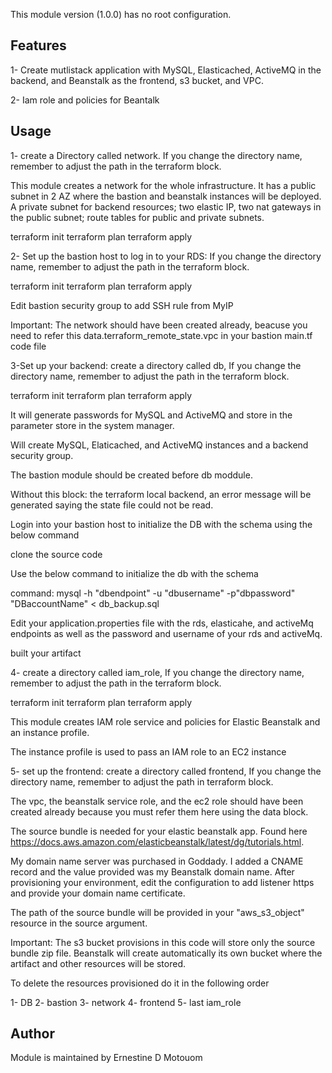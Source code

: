 This module version (1.0.0) has no root configuration.  

 


Features
------------------------------------------------------------------------------------------------------------------------
1- Create mutlistack application with MySQL, Elasticached, ActiveMQ in the backend, and Beanstalk as the frontend, s3 bucket, and VPC.

2- Iam role and policies for Beantalk



Usage
------------------------------------------------------------------------------------------------------------------------
1- create a Directory called network. If you change the directory name, remember to adjust the path in the terraform block.

This module creates a network for the whole infrastructure. It has a public subnet in 2 AZ where the bastion and beanstalk instances will be deployed. A private subnet for backend resources; two elastic IP, two nat gateways in the public subnet; route tables for public and private subnets.

terraform init
 terraform plan
 terraform apply


2- Set up the bastion host to log in to your RDS: If you change the directory name, remember to adjust the path in the terraform block.

 terraform init
 terraform plan
 terraform apply

Edit bastion security group to add SSH rule from MyIP


Important: The network should have been created already, beacuse you need to refer this data.terraform_remote_state.vpc in your bastion main.tf code file

 


3-Set up your backend: create a directory called db, If you change the directory name, remember to adjust the path in the terraform block.

terraform init
 terraform plan
 terraform apply

It will generate passwords for MySQL and ActiveMQ and store in the parameter store in the system manager.

Will create MySQL, Elaticached, and ActiveMQ instances and a backend security group.

 

The bastion module should be created before db moddule.

Without this block: the terraform local backend, an error message will be generated saying the state file could not be read.


Login into your bastion host to initialize the DB with the schema  using the below command

clone the source code

Use the below command to initialize the db with the schema

command: mysql -h "dbendpoint" -u "dbusername" -p"dbpassword" "DBaccountName" < db_backup.sql

Edit your application.properties file with the rds, elasticahe, and activeMq endpoints as well as the password and username of your rds and activeMq.

built your artifact 

 

4- create a directory called iam_role, If you change the directory name, remember to adjust the path in the terraform block.

terraform init
 terraform plan
 terraform apply

This module creates IAM role service and policies for Elastic Beanstalk and an instance profile.

The instance profile is used to pass an IAM role to an EC2 instance

 


5- set up the frontend: create a directory called frontend, If you change the directory name, remember to adjust the path in terraform block.

 The vpc, the beanstalk service role, and the ec2 role should have been created already because you must refer them here using the data block.

 

The source bundle is needed for your elastic beanstalk app. Found here
https://docs.aws.amazon.com/elasticbeanstalk/latest/dg/tutorials.html.

My domain name server was purchased in Goddady. I added a CNAME record and the value provided was my Beanstalk domain name. After provisioning your environment, edit the configuration to add listener https and provide your domain name certificate.

The path of the source bundle will be provided in your "aws_s3_object" resource in the source argument.

Important: The s3 bucket provisions in this code will store only the source bundle zip file. Beanstalk will create automatically its own bucket where the artifact and other resources will be stored. 

 
 To delete the resources provisioned do it in the following order

1- DB
2- bastion
3- network
4- frontend
5- last iam_role

Author 
-----------------------------------------------------------------------------------------------------------
Module is maintained by Ernestine D Motouom


